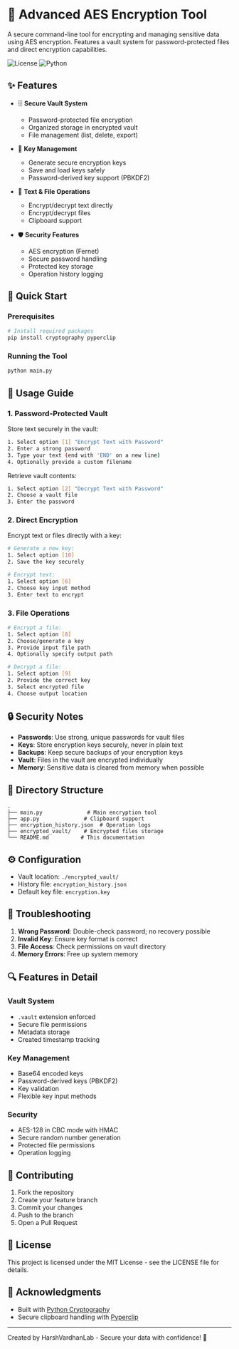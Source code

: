 # 🔐 Advanced AES Encryption Tool

A secure command-line tool for encrypting and managing sensitive data using AES encryption. Features a vault system for password-protected files and direct encryption capabilities.

![License](https://img.shields.io/badge/license-MIT-blue.svg)
![Python](https://img.shields.io/badge/python-3.7+-green.svg)

## ✨ Features

- 🗄️ **Secure Vault System**
  - Password-protected file encryption
  - Organized storage in encrypted vault
  - File management (list, delete, export)

- 🔑 **Key Management**
  - Generate secure encryption keys
  - Save and load keys safely
  - Password-derived key support (PBKDF2)

- 📝 **Text & File Operations**
  - Encrypt/decrypt text directly
  - Encrypt/decrypt files
  - Clipboard support

- 🛡️ **Security Features**
  - AES encryption (Fernet)
  - Secure password handling
  - Protected key storage
  - Operation history logging

## 🚀 Quick Start

### Prerequisites

```bash
# Install required packages
pip install cryptography pyperclip
```

### Running the Tool

```bash
python main.py
```

## 📖 Usage Guide

### 1. Password-Protected Vault

Store text securely in the vault:
```bash
1. Select option [1] "Encrypt Text with Password"
2. Enter a strong password
3. Type your text (end with 'END' on a new line)
4. Optionally provide a custom filename
```

Retrieve vault contents:
```bash
1. Select option [2] "Decrypt Text with Password"
2. Choose a vault file
3. Enter the password
```

### 2. Direct Encryption

Encrypt text or files directly with a key:
```bash
# Generate a new key:
1. Select option [10]
2. Save the key securely

# Encrypt text:
1. Select option [6]
2. Choose key input method
3. Enter text to encrypt
```

### 3. File Operations

```bash
# Encrypt a file:
1. Select option [8]
2. Choose/generate a key
3. Provide input file path
4. Optionally specify output path

# Decrypt a file:
1. Select option [9]
2. Provide the correct key
3. Select encrypted file
4. Choose output location
```

## 🔒 Security Notes

- **Passwords**: Use strong, unique passwords for vault files
- **Keys**: Store encryption keys securely, never in plain text
- **Backups**: Keep secure backups of your encryption keys
- **Vault**: Files in the vault are encrypted individually
- **Memory**: Sensitive data is cleared from memory when possible

## 📁 Directory Structure

```
.
├── main.py              # Main encryption tool
├── app.py              # Clipboard support
├── encryption_history.json  # Operation logs
├── encrypted_vault/    # Encrypted files storage
└── README.md          # This documentation
```

## ⚙️ Configuration

- Vault location: `./encrypted_vault/`
- History file: `encryption_history.json`
- Default key file: `encryption.key`

## 🛟 Troubleshooting

1. **Wrong Password**: Double-check password; no recovery possible
2. **Invalid Key**: Ensure key format is correct
3. **File Access**: Check permissions on vault directory
4. **Memory Errors**: Free up system memory

## 🔍 Features in Detail

### Vault System
- `.vault` extension enforced
- Secure file permissions
- Metadata storage
- Created timestamp tracking

### Key Management
- Base64 encoded keys
- Password-derived keys (PBKDF2)
- Key validation
- Flexible key input methods

### Security
- AES-128 in CBC mode with HMAC
- Secure random number generation
- Protected file permissions
- Operation logging

## 🤝 Contributing

1. Fork the repository
2. Create your feature branch
3. Commit your changes
4. Push to the branch
5. Open a Pull Request

## 📝 License

This project is licensed under the MIT License - see the LICENSE file for details.

## 🙏 Acknowledgments

- Built with [Python Cryptography](https://cryptography.io/)
- Secure clipboard handling with [Pyperclip](https://pypi.org/project/pyperclip/)

---

Created by HarshVardhanLab - Secure your data with confidence! 🔐
